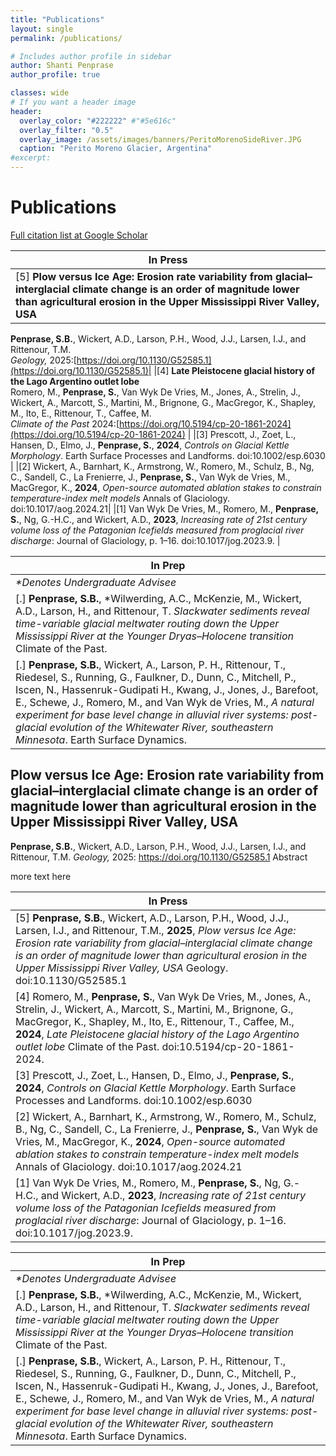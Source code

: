 ```yaml
---
title: "Publications"
layout: single
permalink: /publications/

# Includes author profile in sidebar
author: Shanti Penprase
author_profile: true

classes: wide
# If you want a header image
header:
  overlay_color: "#222222" #"#5e616c"
  overlay_filter: "0.5"
  overlay_image: /assets/images/banners/PeritoMorenoSideRiver.JPG
  caption: "Perito Moreno Glacier, Argentina"
#excerpt: 
---
```

# Publications
[Full citation list at Google Scholar](https://scholar.google.com/citations?user=Kjo77TIAAAAJ&hl=en)

| In Press | 
| ------- | 
|[5] **Plow versus Ice Age: Erosion rate variability from glacial–interglacial climate change is an order of magnitude lower than agricultural erosion in the Upper Mississippi River Valley, USA** <br>
**Penprase, S.B.**, Wickert, A.D., Larson, P.H., Wood, J.J., Larsen, I.J., and Rittenour, T.M.<br> 
<i>Geology,</i> 2025:[https://doi.org/10.1130/G52585.1](https://doi.org/10.1130/G52585.1)| 
|[4] **Late Pleistocene glacial history of the Lago Argentino outlet lobe**<br>
Romero, M., **Penprase, S.**, Van Wyk De Vries, M., Jones, A., Strelin, J., Wickert, A., Marcott, S., Martini, M., Brignone, G., MacGregor, K., Shapley, M., Ito, E., Rittenour, T., Caffee, M.<br>
 <i>Climate of the Past</i> 2024:[https://doi.org/10.5194/cp-20-1861-2024](https://doi.org/10.5194/cp-20-1861-2024) |
|[3] Prescott, J., Zoet, L., Hansen, D., Elmo, J., **Penprase, S.**, **2024**, <i>Controls on Glacial Kettle Morphology</i>. Earth Surface Processes and Landforms. doi:10.1002/esp.6030 |
|[2] Wickert, A., Barnhart, K., Armstrong, W., Romero, M., Schulz, B., Ng, C., Sandell, C., La Frenierre, J., **Penprase, S.**, Van Wyk de Vries, M., MacGregor, K., **2024**, <i>Open-source automated ablation stakes to constrain temperature-index melt models</i> Annals of Glaciology. doi:10.1017/aog.2024.21|
|[1] Van Wyk De Vries, M., Romero, M., **Penprase, S.**, Ng, G.-H.C., and Wickert, A.D., **2023**, <I>Increasing rate of 21st century volume loss of the Patagonian Icefields measured from proglacial river discharge</i>: Journal of Glaciology, p. 1–16. doi:10.1017/jog.2023.9. |
 


| In Prep | 
| ------- | 
|<i>*Denotes Undergraduate Advisee</i>|
|[.] **Penprase, S.B.**, *Wilwerding, A.C., McKenzie, M., Wickert, A.D., Larson, H., and Rittenour, T. <i>Slackwater sediments reveal time-variable glacial meltwater routing down the Upper Mississippi River at the Younger Dryas–Holocene transition</i> Climate of the Past. |
|[.] **Penprase, S.B.**, Wickert, A., Larson, P. H., Rittenour, T., Riedesel, S., Running, G., Faulkner, D., Dunn, C., Mitchell, P., Iscen, N., Hassenruk-Gudipati H., Kwang, J., Jones, J., Barefoot, E., Schewe, J., Romero, M., and Van Wyk de Vries, M., <i>A natural experiment for base level change in alluvial river systems: post-glacial evolution of the Whitewater River, southeastern Minnesota</i>. Earth Surface Dynamics. |

## **Plow versus Ice Age: Erosion rate variability from glacial–interglacial climate change is an order of magnitude lower than agricultural erosion in the Upper Mississippi River Valley, USA**
**Penprase, S.B.**, Wickert, A.D., Larson, P.H., Wood, J.J., Larsen, I.J., and Rittenour, T.M.
<i>Geology,</i> 2025: https://doi.org/10.1130/G52585.1
Abstract

more text here

| In Press | 
| ------- | 
|[5] **Penprase, S.B.**, Wickert, A.D., Larson, P.H., Wood, J.J., Larsen, I.J., and Rittenour, T.M., **2025**, <i>Plow versus Ice Age: Erosion rate variability from glacial–interglacial climate change is an order of magnitude lower than agricultural erosion in the Upper Mississippi River Valley, USA</i> Geology. doi:10.1130/G52585.1 | 
|[4] Romero, M., **Penprase, S.**, Van Wyk De Vries, M., Jones, A., Strelin, J., Wickert, A., Marcott, S., Martini, M., Brignone, G., MacGregor, K., Shapley, M., Ito, E., Rittenour, T., Caffee, M., **2024**, <i>Late Pleistocene glacial history of the Lago Argentino outlet lobe</i> Climate of the Past. doi:10.5194/cp-20-1861-2024. |
|[3] Prescott, J., Zoet, L., Hansen, D., Elmo, J., **Penprase, S.**, **2024**, <i>Controls on Glacial Kettle Morphology</i>. Earth Surface Processes and Landforms. doi:10.1002/esp.6030 |
|[2] Wickert, A., Barnhart, K., Armstrong, W., Romero, M., Schulz, B., Ng, C., Sandell, C., La Frenierre, J., **Penprase, S.**, Van Wyk de Vries, M., MacGregor, K., **2024**, <i>Open-source automated ablation stakes to constrain temperature-index melt models</i> Annals of Glaciology. doi:10.1017/aog.2024.21|
|[1] Van Wyk De Vries, M., Romero, M., **Penprase, S.**, Ng, G.-H.C., and Wickert, A.D., **2023**, <I>Increasing rate of 21st century volume loss of the Patagonian Icefields measured from proglacial river discharge</i>: Journal of Glaciology, p. 1–16. doi:10.1017/jog.2023.9. |
 


| In Prep | 
| ------- | 
|<i>*Denotes Undergraduate Advisee</i>|
|[.] **Penprase, S.B.**, *Wilwerding, A.C., McKenzie, M., Wickert, A.D., Larson, H., and Rittenour, T. <i>Slackwater sediments reveal time-variable glacial meltwater routing down the Upper Mississippi River at the Younger Dryas–Holocene transition</i> Climate of the Past. |
|[.] **Penprase, S.B.**, Wickert, A., Larson, P. H., Rittenour, T., Riedesel, S., Running, G., Faulkner, D., Dunn, C., Mitchell, P., Iscen, N., Hassenruk-Gudipati H., Kwang, J., Jones, J., Barefoot, E., Schewe, J., Romero, M., and Van Wyk de Vries, M., <i>A natural experiment for base level change in alluvial river systems: post-glacial evolution of the Whitewater River, southeastern Minnesota</i>. Earth Surface Dynamics. |